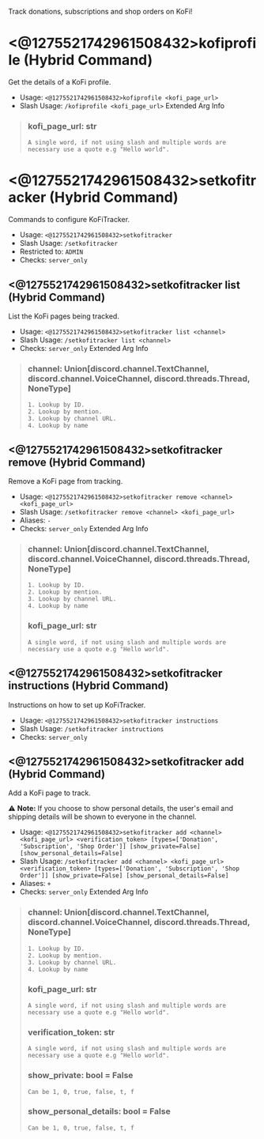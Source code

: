 Track donations, subscriptions and shop orders on KoFi!

# <@1275521742961508432>kofiprofile (Hybrid Command)
Get the details of a KoFi profile.<br/>
 - Usage: `<@1275521742961508432>kofiprofile <kofi_page_url>`
 - Slash Usage: `/kofiprofile <kofi_page_url>`
Extended Arg Info
> ### kofi_page_url: str
> ```
> A single word, if not using slash and multiple words are necessary use a quote e.g "Hello world".
> ```
# <@1275521742961508432>setkofitracker (Hybrid Command)
Commands to configure KoFiTracker.<br/>
 - Usage: `<@1275521742961508432>setkofitracker`
 - Slash Usage: `/setkofitracker`
 - Restricted to: `ADMIN`
 - Checks: `server_only`
## <@1275521742961508432>setkofitracker list (Hybrid Command)
List the KoFi pages being tracked.<br/>
 - Usage: `<@1275521742961508432>setkofitracker list <channel>`
 - Slash Usage: `/setkofitracker list <channel>`
 - Checks: `server_only`
Extended Arg Info
> ### channel: Union[discord.channel.TextChannel, discord.channel.VoiceChannel, discord.threads.Thread, NoneType]
> 
> 
>     1. Lookup by ID.
>     2. Lookup by mention.
>     3. Lookup by channel URL.
>     4. Lookup by name
> 
>     
## <@1275521742961508432>setkofitracker remove (Hybrid Command)
Remove a KoFi page from tracking.<br/>
 - Usage: `<@1275521742961508432>setkofitracker remove <channel> <kofi_page_url>`
 - Slash Usage: `/setkofitracker remove <channel> <kofi_page_url>`
 - Aliases: `-`
 - Checks: `server_only`
Extended Arg Info
> ### channel: Union[discord.channel.TextChannel, discord.channel.VoiceChannel, discord.threads.Thread, NoneType]
> 
> 
>     1. Lookup by ID.
>     2. Lookup by mention.
>     3. Lookup by channel URL.
>     4. Lookup by name
> 
>     
> ### kofi_page_url: str
> ```
> A single word, if not using slash and multiple words are necessary use a quote e.g "Hello world".
> ```
## <@1275521742961508432>setkofitracker instructions (Hybrid Command)
Instructions on how to set up KoFiTracker.<br/>
 - Usage: `<@1275521742961508432>setkofitracker instructions`
 - Slash Usage: `/setkofitracker instructions`
 - Checks: `server_only`
## <@1275521742961508432>setkofitracker add (Hybrid Command)
Add a KoFi page to track.<br/>

⚠ **Note:** If you choose to show personal details, the user's email and shipping details will be shown to everyone in the channel.<br/>
 - Usage: `<@1275521742961508432>setkofitracker add <channel> <kofi_page_url> <verification_token> [types=['Donation', 'Subscription', 'Shop Order']] [show_private=False] [show_personal_details=False]`
 - Slash Usage: `/setkofitracker add <channel> <kofi_page_url> <verification_token> [types=['Donation', 'Subscription', 'Shop Order']] [show_private=False] [show_personal_details=False]`
 - Aliases: `+`
 - Checks: `server_only`
Extended Arg Info
> ### channel: Union[discord.channel.TextChannel, discord.channel.VoiceChannel, discord.threads.Thread, NoneType]
> 
> 
>     1. Lookup by ID.
>     2. Lookup by mention.
>     3. Lookup by channel URL.
>     4. Lookup by name
> 
>     
> ### kofi_page_url: str
> ```
> A single word, if not using slash and multiple words are necessary use a quote e.g "Hello world".
> ```
> ### verification_token: str
> ```
> A single word, if not using slash and multiple words are necessary use a quote e.g "Hello world".
> ```
> ### show_private: bool = False
> ```
> Can be 1, 0, true, false, t, f
> ```
> ### show_personal_details: bool = False
> ```
> Can be 1, 0, true, false, t, f
> ```
